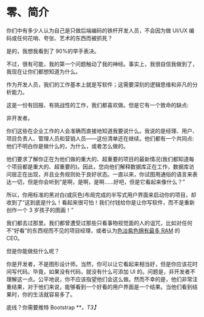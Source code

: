# 零、简介

你们中有多少人认为自己是只做后端编码的铁杆开发人员，不会因为做 UI/UX 编码或任何花哨、夸张、艺术的东西而被抓死？

是的，我想我看到了 90%的举手表决。

不过，很有可能，我的第一个问题触动了我的神经。事实上，我很自信我做到了，我现在让你们都想知道为什么。

作为开发人员，我们的工作基本上就是写软件；这需要深刻的逻辑思维和非凡的分析能力。

这是一份有回报、有挑战性的工作，我们都喜欢做。但是它有一个致命的缺点:

非开发者。

你们这些在企业工作的人会准确而直接地知道我要说什么。我说的是经理、用户、项目负责人、管理人员和营销人员——这份清单还在继续。他们都有一个共同点:他们不明白你是做什么的，为什么，或者怎么做的。

他们要求了解你正在为他们做的重大的、超重要的项目的最新情况(我们都知道每个项目都是重大的、超重要的)。因此，您向他们解释数据库正在工作，数据库访问层正在出现，并且业务规则处于良好状态。一直以来，你试图用通俗的语言来表达一切，但是你会听到“是啊，是啊，是啊……好吧，但是它看起来像什么？”

所以，你用标准的黑对白(或灰色)布局完成的半写式用户界面来启动你的项目，却收到了“这到底是什么！看起来很可怕！我们付钱给你是让你写软件，而不是重新创作一个 3 岁孩子的图画！”

我们都去过那里。我们都曾遭受过那些只看事物视觉面的人的诅咒，比如对任何不“好看”的东西视而不见的项目经理，或者认为[色淡紫色拥有最多 RAM](http://dilbert.com/strips/comic/1995-11-17/) 的 CEO。

但是你能做些什么呢？

你是开发者，不是图形设计师。当然，你可以让它看起来相当好，但是你应该花时间写代码。毕竟，如果没有代码，就没有什么可添加 UI 的。问题是，非开发者不理解这一点。公平地说，你不应该指望他们会这么做。然而不幸的是，他们非常注重结果，对于他们来说，能够看到一个好看的用户界面是一个结果。当他们看到结果时，你的生活就容易多了。

底线？你需要推特 Bootstrap ***。*T3】**